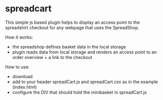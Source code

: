 # spreadcart
This simple js based plugin helps to display an access point to the spreadshirt checkout for any webpage that uses the SpreadShop.

How it works:
* the spreadshop defines basket data in the local storage
* plugin reads data from local storage and renders an access point to an order overview + a link to the checkout


How to use:
* download
* add to your header spreadCart.js and spreadCart.css as in the example (index.html)
* configure the DIV that should hold the minibasket in spreadCart.js
